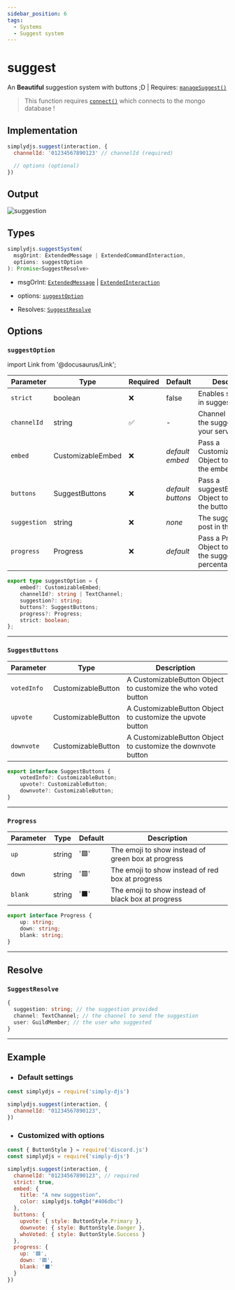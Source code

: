 ```yaml
---
sidebar_position: 6
tags:
  - Systems
  - Suggest system
---
```


# suggest

An **Beautiful** suggestion system with buttons ;D | Requires: [`manageSuggest()`](/docs/handler/manageSuggest/)

> This function requires [`connect()`](/docs/general/connect/) which connects to the mongo database !


## Implementation

```js
simplydjs.suggest(interaction, { 
  channelId: '01234567890123' // channelId (required)

  // options (optional)
})
```

## Output

![suggestion](https://i.postimg.cc/wvqs60sK/image.png)


## Types
```ts
simplydjs.suggestSystem(
  msgOrint: ExtendedMessage | ExtendedCommandInteraction,
  options: suggestOption
): Promise<SuggestResolve>
```

- msgOrInt: [`ExtendedMessage`](/docs/typedef/ExtendedMessage/) | [`ExtendedInteraction`](/docs/typedef/ExtendedInteraction/)
- options: [`suggestOption`](#suggestoption)


- Resolves: [`SuggestResolve`](#suggestresolve)

## Options

### `suggestOption`

import Link from '@docusaurus/Link';

| Parameter | Type | Required | Default    | Description |
| --------- | ----- | -------- | -------- | ---------- |
| `strict` | <Link to="https://developer.mozilla.org/en-US/docs/Web/JavaScript/Reference/Global_Objects/Boolean">boolean</Link>       | ❌ | false | Enables strict mode in suggest |
| `channelId`       | <Link to="https://old.discordjs.dev/#/docs/discord.js/main/class/TextChannel?scrollTo=id">string</Link>  | ✅  | - | Channel Id to send the suggestion in your server    |
| `embed` | <Link to="/docs/typedef/CustomizableEmbed/">CustomizableEmbed</Link>         | ❌  | _default embed_  | Pass a CustomizableEmbed Object to customize the embed  |
| `buttons` | <Link to="#suggestbuttons">SuggestButtons</Link> | ❌ | _default buttons_  | Pass a suggestButtons Object to customize the button  |
| `suggestion`   | <Link to="https://developer.mozilla.org/en-US/docs/Web/JavaScript/Reference/Global_Objects/String">string</Link>     | ❌        | _none_ | The suggestion to post in the server |
| `progress` | <Link to="#progress">Progress</Link> | ❌ | _default_  | Pass a Progress Object to customize the suggestion vote percentage bar  |

```ts
export type suggestOption = {
	embed?: CustomizableEmbed;
	channelId?: string | TextChannel;
	suggestion?: string;
	buttons?: SuggestButtons;
	progress?: Progress;
	strict: boolean;
};
```

----------------

### `SuggestButtons`

| Parameter    | Type   | Description  |
| ------------ | ------ | ------------ |
| `votedInfo`        | <Link to="/docs/typedef/CustomizableButton/">CustomizableButton</Link> |  A CustomizableButton Object to customize the who voted button   |
|  `upvote`       | <Link to="/docs/typedef/CustomizableButton/">CustomizableButton</Link> |  A CustomizableButton Object to customize the upvote button   |
|  `downvote`       | <Link to="/docs/typedef/CustomizableButton/">CustomizableButton</Link> |  A CustomizableButton Object to customize the downvote button   |

```ts
export interface SuggestButtons {
	votedInfo?: CustomizableButton;
	upvote?: CustomizableButton;
	downvote?: CustomizableButton;
}
```

----------------

### `Progress`

| Parameter    | Type   | Default | Description  |
| ------------ | ------ | ------- | --------- |
| `up`        | <Link to="https://developer.mozilla.org/en-US/docs/Web/JavaScript/Reference/Global_Objects/String">string</Link> | '🟩' | The emoji to show instead of green box at progress   |
|  `down`       | <Link to="https://developer.mozilla.org/en-US/docs/Web/JavaScript/Reference/Global_Objects/String">string</Link> | '🟥' | The emoji to show instead of red box at progress  |
|  `blank`       | <Link to="https://developer.mozilla.org/en-US/docs/Web/JavaScript/Reference/Global_Objects/String">string</Link> | '⬛' | The emoji to show instead of black box at progress  |

```ts
export interface Progress {
	up: string;
	down: string;
	blank: string;
}
```

----------------

## Resolve

### `SuggestResolve`

```ts
{
  suggestion: string; // the suggestion provided
  channel: TextChannel; // the channel to send the suggestion
  user: GuildMember; // the user who suggested
}
```


--------------

## Example

- ### Default settings

```js title="suggest.js"
const simplydjs = require('simply-djs')

simplydjs.suggest(interaction, {
  channelId: "01234567890123", 
})
```

- ### Customized with options


```js title="suggest.js"
const { ButtonStyle } = require('discord.js')
const simplydjs = require('simply-djs')

simplydjs.suggest(interaction, {
  channelId: "01234567890123", // required
  strict: true,
  embed: {
    title: "A new suggestion",
    color: simplydjs.toRgb("#406dbc")
  },
  buttons: {
    upvote: { style: ButtonStyle.Primary },
    downvote: { style: ButtonStyle.Danger },
    whoVoted: { style: ButtonStyle.Success }
  },
  progress: {
    up: '🟩',
    down: '🟥',
    blank: '⬛'
  }
})
```